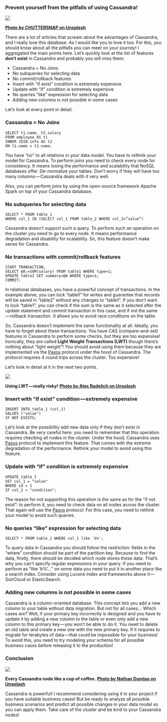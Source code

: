 ### Prevent yourself from the pitfalls of using Cassandra!

![](https://cdn-images-1.medium.com/max/1000/0*CqYqzad6veVCRZCc)

[**Photo by CHUTTERSNAP on Unsplash**](https://unsplash.com/photos/Odc4dcsjUBw "https://unsplash.com/photos/Odc4dcsjUBw")

There are a lot of articles that scream about the advantages of Cassandra, and I really love this database. As I would like you to love it too. For this, you should know about all the pitfalls you can meet on your journey! I aggregated the main points here. Let’s quickly look at the list of features **don’t exist** in Cassandra and probably you will miss them:

-   Cassandra = No Joins
-   No subqueries for selecting data
-   No commit/rollback features
-   Insert with “if exist” condition is extremely expensive
-   Update with “if” condition is extremely expensive
-   No queries “like” expression for selecting data
-   Adding new columns is not possible in some cases

Let’s look at every point in detail.

### Cassandra = No Joins
```
SELECT t1.name, t2.salary  
FROM employee AS t1   
INNER JOIN info AS t2   
ON t1.name = t2.name;
```
You have “no” to all relations in your data model. You have to rethink your model for Cassandra. To perform _joins_ you need to check every node for consistency. It means losing the performance and scalability that NoSQL databases offer. De-normalize your tables. Don’t worry if they will have too many columns — Cassandra deals with it very well.

Also, you can perform _joins_ by using the open-source framework Apache Spark on top of your Cassandra database.

### No subqueries for selecting data
```
SELECT * FROM table_1  
WHERE col_1 IN (SELECT col_1 FROM table_2 WHERE col_2=”value”)
```
Cassandra doesn’t support such a query. To perform such an operation on the cluster you need to go to every node. It means performance degradation and disability for scalability. So, this feature doesn’t make sense for Cassandra.

### No transactions with commit/rollback features
```
START TRANSACTION;  
SELECT @A:=SUM(salary) FROM table1 WHERE type=1;  
UPDATE table2 SET summary=@A WHERE type=1;  
COMMIT;
```
In relational databases, you have a powerful concept of transactions. In the example above, you can lock “table1” for writes and guarantee that records will be saved in “table2” without any changes to “table1”. If you don’t want to lock “table1”, you can check if the sum is the same as it selected after the update statement and commit transaction in this case, and if not the same — rollback transaction. It allows you to avoid race conditions on the table.

So, Cassandra doesn’t implement the same functionality at all. Ideally, you have to forget about these transactions. You have CAS (compare-and-set) features in Cassandra to perform some checks, but they are too expensive! Ironically, they are called **Light Weight Transactions (LWT)** though there’s nothing about “light weight”! You should avoid using them because they are implemented via the [Paxos](https://en.wikipedia.org/wiki/Paxos_%28computer_science%29) protocol under the hood of Cassandra. The protocol requires 4 round trips across the cluster. Too expensive!

Let’s look in detail at it in the next two points.

![](https://cdn-images-1.medium.com/max/1000/0*xqRIEJ_4dnZcPCvc)

**Using LWT — really risky!** [**Photo by Alex Radelich on Unsplash**](https://unsplash.com/photos/2gYsZUmockw "https://unsplash.com/photos/2gYsZUmockw")

### Insert with “if exist” condition — extremely expensive
```
INSERT INTO table_1 (col_1)  
VALUES ("value")  
IF NOT EXISTS;
```
Let’s look at the possibility add new data only if they don’t exist in Cassandra. Be very careful here: you need to remember that this operation requires checking all nodes in the cluster. Under the hood, Cassandra uses [Paxos](https://en.wikipedia.org/wiki/Paxos_%28computer_science%29) protocol to implement this feature. That comes with the extreme degradation of the performance. Rethink your model to avoid using this feature.

### Update with “if” condition is extremely expensive
```
UPDATE table_1   
SET col_1 = "value"  
WHERE id = 1   
IF col_2 = "condition";
```
The reason for not supporting this operation is the same as for the “if not exist”: to perform it, you need to check data on all nodes across the cluster. That again will use the [Paxos](https://en.wikipedia.org/wiki/Paxos_%28computer_science%29) protocol. For this case, you need to rethink your model to avoid such queries.

### No queries “like” expression for selecting data
```
SELECT * FROM table_1 WHERE col_1 like 'b%';
```
To query data in Cassandra you should follow the restriction: fields in the “where” condition should be part of the partition key. Because to find the data, firstly, there should be decided which node stores these data. That’s why you can’t specify regular expressions in your query. If you need to perform as “like ‘b%’…” on some data you need to put it in another place like a search index. Consider using Lucene Index and frameworks above it — SolrCloud or ElasticSearch.

### Adding new columns is not possible in some cases

Cassandra is a column-oriented database. This concept lets you add a new column to your table without data migration. But not for all cases… Which cases are? Well, if your primary key incorrectly is designed and you have to update it by adding a new column to the table or even only add a new column to this primary key — you won’t be able to do it. You need to delete an old table and create a new one with the new primary key. If it requires to migrate for terabytes of data — that could be impossible for your business! To avoid this, you need to try modeling your schema for all possible business cases before releasing it to the production!

### Conclusion

![](https://cdn-images-1.medium.com/max/1000/0*ZIfMOGuhYUunYTkc)

**Every Cassandra node like a cup of coffee.** [**Photo by Nathan Dumlao on Unsplash**](https://unsplash.com/photos/oMwEHgCrHJA "https://unsplash.com/photos/oMwEHgCrHJA")

Cassandra is powerful! I recommend considering using it in your project if you have suitable business cases! But be ready to analyze all possible business scenarios and predict all possible changes in your data model so you can apply them. Take care of the cluster and be kind to your Cassandra nodes!
